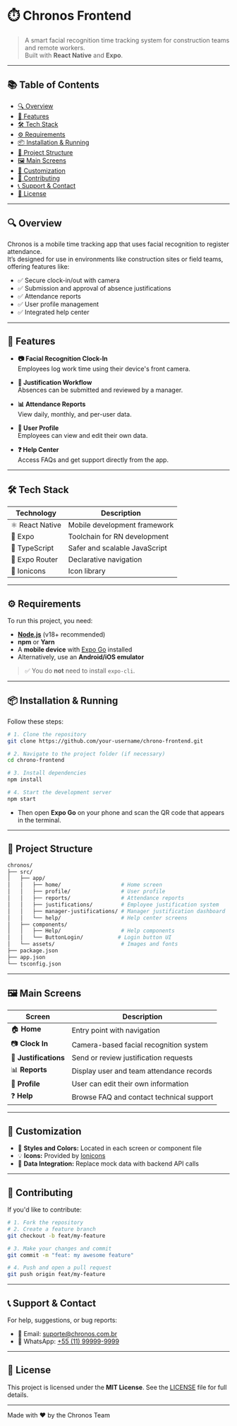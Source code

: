 
# ⏱️ Chronos Frontend

> A smart facial recognition time tracking system for construction teams and remote workers.  
> Built with **React Native** and **Expo**.

---

## 📚 Table of Contents

- [🔍 Overview](#overview)  
- [🚀 Features](#features)  
- [🛠️ Tech Stack](#tech-stack)  
- [⚙️ Requirements](#requirements)  
- [📦 Installation & Running](#installation--running)  
- [📁 Project Structure](#project-structure)  
- [🖼️ Main Screens](#main-screens)  
- [🎨 Customization](#customization)  
- [🤝 Contributing](#contributing)  
- [📞 Support & Contact](#support--contact)  
- [📄 License](#license)

---

## 🔍 Overview

Chronos is a mobile time tracking app that uses facial recognition to register attendance.  
It’s designed for use in environments like construction sites or field teams, offering features like:

- ✅ Secure clock-in/out with camera  
- ✅ Submission and approval of absence justifications  
- ✅ Attendance reports  
- ✅ User profile management  
- ✅ Integrated help center  

---

## 🚀 Features

- **📷 Facial Recognition Clock-In**  
  Employees log work time using their device's front camera.

- **📝 Justification Workflow**  
  Absences can be submitted and reviewed by a manager.

- **📊 Attendance Reports**  
  View daily, monthly, and per-user data.

- **👤 User Profile**  
  Employees can view and edit their own data.

- **❓ Help Center**  
  Access FAQs and get support directly from the app.

---

## 🛠️ Tech Stack

| Technology      | Description                       |
|-----------------|-----------------------------------|
| ⚛️ React Native  | Mobile development framework      |
| 🚀 Expo          | Toolchain for RN development      |
| 🧠 TypeScript    | Safer and scalable JavaScript     |
| 🧭 Expo Router   | Declarative navigation            |
| 💠 Ionicons      | Icon library                      |

---

## ⚙️ Requirements

To run this project, you need:

- **[Node.js](https://nodejs.org/)** (v18+ recommended)
- **npm** or **Yarn**
- A **mobile device** with [Expo Go](https://expo.dev/client) installed  
- Alternatively, use an **Android/iOS emulator**

> ✅ You do **not** need to install `expo-cli`.

---

## 📦 Installation & Running

Follow these steps:

```bash
# 1. Clone the repository
git clone https://github.com/your-username/chrono-frontend.git

# 2. Navigate to the project folder (if necessary)
cd chrono-frontend

# 3. Install dependencies
npm install

# 4. Start the development server
npm start
````

* Then open **Expo Go** on your phone and scan the QR code that appears in the terminal.

---

## 📁 Project Structure

```bash
chronos/
├── src/
│   ├── app/
│   │   ├── home/                   # Home screen
│   │   ├── profile/                # User profile
│   │   ├── reports/                # Attendance reports
│   │   ├── justifications/         # Employee justification system
│   │   ├── manager-justifications/ # Manager justification dashboard
│   │   └── help/                   # Help center screens
│   ├── components/
│   │   ├── Help/                   # Help components
│   │   └── ButtonLogin/           # Login button UI
│   └── assets/                     # Images and fonts
├── package.json
├── app.json
└── tsconfig.json
```

---

## 🖼️ Main Screens

| Screen                | Description                              |
| --------------------- | ---------------------------------------- |
| 🏠 **Home**           | Entry point with navigation              |
| 📷 **Clock In**       | Camera-based facial recognition system   |
| 📝 **Justifications** | Send or review justification requests    |
| 📊 **Reports**        | Display user and team attendance records |
| 👤 **Profile**        | User can edit their own information      |
| ❓ **Help**            | Browse FAQ and contact technical support |

---

## 🎨 Customization

* 🎨 **Styles and Colors:** Located in each screen or component file
* 💡 **Icons:** Provided by [Ionicons](https://ionic.io/ionicons)
* 🔄 **Data Integration:** Replace mock data with backend API calls

---

## 🤝 Contributing

If you'd like to contribute:

```bash
# 1. Fork the repository
# 2. Create a feature branch
git checkout -b feat/my-feature

# 3. Make your changes and commit
git commit -m "feat: my awesome feature"

# 4. Push and open a pull request
git push origin feat/my-feature
```

---

## 📞 Support & Contact

For help, suggestions, or bug reports:

* 📧 Email: [suporte@chronos.com.br](mailto:suporte@chronos.com.br)
* 📱 WhatsApp: [+55 (11) 99999-9999](https://wa.me/5511999999999)

---

## 📄 License

This project is licensed under the **MIT License**.
See the [LICENSE](./LICENSE) file for full details.

---

Made with ❤️ by the Chronos Team
